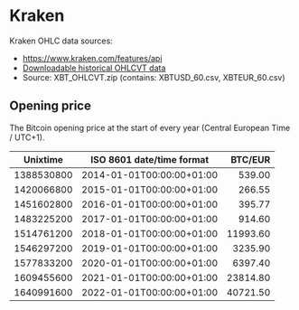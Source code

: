 # Kraken
Kraken OHLC data sources:
- https://www.kraken.com/features/api
- [Downloadable historical OHLCVT data](https://support.kraken.com/hc/en-us/articles/360047124832-Downloadable-historical-OHLCVT-Open-High-Low-Close-Volume-Trades-data)
- Source: XBT_OHLCVT.zip (contains: XBTUSD_60.csv, XBTEUR_60.csv)

## Opening price
The Bitcoin opening price at the start of every year (Central European Time / UTC+1).

| Unixtime   | ISO 8601 date/time format | BTC/EUR   |
|------------|---------------------------|----------:|
| 1388530800 | 2014-01-01T00:00:00+01:00 |    539.00 |
| 1420066800 | 2015-01-01T00:00:00+01:00 |    266.55 |
| 1451602800 | 2016-01-01T00:00:00+01:00 |    395.77 |
| 1483225200 | 2017-01-01T00:00:00+01:00 |    914.60 |
| 1514761200 | 2018-01-01T00:00:00+01:00 |  11993.60 |
| 1546297200 | 2019-01-01T00:00:00+01:00 |   3235.90 |
| 1577833200 | 2020-01-01T00:00:00+01:00 |   6397.40 |
| 1609455600 | 2021-01-01T00:00:00+01:00 |  23814.80 |
| 1640991600 | 2022-01-01T00:00:00+01:00 |  40721.50 |
